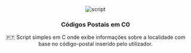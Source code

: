 <div align="center" style="text-align: center">
<img src="https://i.imgur.com/zXXhHBh.gif" alt="script"/>
<h3>Códigos Postais em C0</h3>
<p>
  🇵🇹  Script simples em C onde exibe informações sobre a localidade com base no código-postal inserido pelo utilizador.
</p>
</div>
